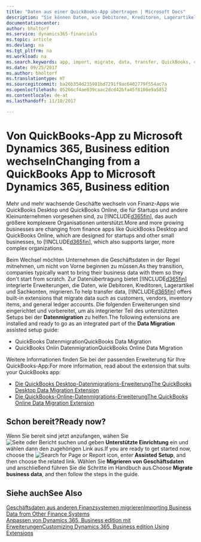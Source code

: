 ```yaml
---
title: "Daten aus einer QuickBooks-App übertragen | Microsoft Docs"
description: "Sie können Daten, wie Debitoren, Kreditoren, Lagerartikel und Sachkonten aus QuickBooks-Apps auf Dynamics 365, Business edition migrieren."
documentationcenter: 
author: bholtorf
ms.service: dynamics365-financials
ms.topic: article
ms.devlang: na
ms.tgt_pltfrm: na
ms.workload: na
ms.search.keywords: app, import, migrate, data, transfer, QuickBooks, customize
ms.date: 09/25/2017
ms.author: bholtorf
ms.translationtype: HT
ms.sourcegitcommit: ba26b354d235981bd7291f9ac6402779f554ac7a
ms.openlocfilehash: 05266cf4ae039caac2dcd42bfa45f8100e9a5852
ms.contentlocale: de-at
ms.lasthandoff: 11/10/2017

---
```



# <a name="changing-from-a-quickbooks-app-to-microsoft-dynamics-365-business-edition"></a><span data-ttu-id="e30d1-103">Von QuickBooks-App zu Microsoft Dynamics 365, Business edition wechseln</span><span class="sxs-lookup"><span data-stu-id="e30d1-103">Changing from a QuickBooks App to Microsoft Dynamics 365, Business edition</span></span>
<span data-ttu-id="e30d1-104">Mehr und mehr wachsende Geschäfte wechseln von Finanz-Apps wie QuickBooks Desktop und QuickBooks Online, die für Startups und andere Kleinunternehmen vorgesehen sind, zu [!INCLUDE[d365fin](includes/d365fin_md.md)], das auch größere komplexere Organisationen unterstützt.</span><span class="sxs-lookup"><span data-stu-id="e30d1-104">More and more growing businesses are changing from finance apps like QuickBooks Desktop and QuickBooks Online, which are designed for startups and other small businesses, to [!INCLUDE[d365fin](includes/d365fin_md.md)], which also supports larger, more complex organizations.</span></span> 

<span data-ttu-id="e30d1-105">Beim Wechsel möchten Unternehmen die Geschäftsdaten in der Regel mitnehmen, um nicht von Vorne beginnen zu müssen.</span><span class="sxs-lookup"><span data-stu-id="e30d1-105">As they transition, companies typically want to bring their business data with them so they don't start from scratch.</span></span> <span data-ttu-id="e30d1-106">Zur Datenübertragung bietet [!INCLUDE[d365fin](includes/d365fin_md.md)] integrierte Erweiterungen, die Daten, wie Debitoren, Kreditoren, Lagerartikel und Sachkonten, migrieren.</span><span class="sxs-lookup"><span data-stu-id="e30d1-106">To help transfer data, [!INCLUDE[d365fin](includes/d365fin_md.md)] offers built-in extensions that migrate data such as customers, vendors, inventory items, and general ledger accounts.</span></span> <span data-ttu-id="e30d1-107">Die folgenden Erweiterungen sind eingerichtet und vorbereitet, um als integrierter Teil des unterstützten Setups bei der **Datenmigration** zu helfen.</span><span class="sxs-lookup"><span data-stu-id="e30d1-107">The following extensions are installed and ready to go as an integrated part of the **Data Migration** assisted setup guide:</span></span>

* <span data-ttu-id="e30d1-108">QuickBooks Datenmigration</span><span class="sxs-lookup"><span data-stu-id="e30d1-108">QuickBooks Data Migration</span></span> 
* <span data-ttu-id="e30d1-109">QuickBooks Onlin Datenmigration</span><span class="sxs-lookup"><span data-stu-id="e30d1-109">QuickBooks Online Data Migration</span></span>

<span data-ttu-id="e30d1-110">Weitere Informationen finden Sie bei der passenden Erweiterung für Ihre QuickBooks-App:</span><span class="sxs-lookup"><span data-stu-id="e30d1-110">For more information, read about the extension that suits your QuickBooks app:</span></span>   

* [<span data-ttu-id="e30d1-111">Die QuickBooks Desktop-Datenmigrations-Erweiterung</span><span class="sxs-lookup"><span data-stu-id="e30d1-111">The QuickBooks Desktop Data Migration Extension</span></span>](ui-extensions-quickbooks-data-migration.md)
* [<span data-ttu-id="e30d1-112">Die QuickBooks-Online-Datenmigrations-Erweiterung</span><span class="sxs-lookup"><span data-stu-id="e30d1-112">The QuickBooks Online Data Migration Extension</span></span>](ui-extensions-quickbooks-online-data-migration.md)

## <a name="ready-now"></a><span data-ttu-id="e30d1-113">Schon bereit?</span><span class="sxs-lookup"><span data-stu-id="e30d1-113">Ready now?</span></span>
<span data-ttu-id="e30d1-114">Wenn Sie bereit sind jetzt anzufangen, wähen Sie ![Seite oder Bericht suchen](media/ui-search/search_small.png "Seiten- oder Berichtssymbol suchen") und geben **Unterstützte Einrichtung** ein und wählen dann den zugehörigen Link aus.</span><span class="sxs-lookup"><span data-stu-id="e30d1-114">If you are ready to get started now, choose the ![Search for Page or Report](media/ui-search/search_small.png "Search for Page or Report icon") icon, enter **Assisted Setup**, and then choose the related link.</span></span> <span data-ttu-id="e30d1-115">Wählen Sie **Migrieren von Geschäftsdaten** und anschließend führen Sie die Schritte im Handbuch aus.</span><span class="sxs-lookup"><span data-stu-id="e30d1-115">Choose **Migrate business data**, and then follow the steps in the guide.</span></span>

## <a name="see-also"></a><span data-ttu-id="e30d1-116">Siehe auch</span><span class="sxs-lookup"><span data-stu-id="e30d1-116">See Also</span></span>
[<span data-ttu-id="e30d1-117">Geschäftsdaten aus anderen Finanzsystemen migrieren</span><span class="sxs-lookup"><span data-stu-id="e30d1-117">Importing Business Data from Other Finance Systems</span></span>](upload-data.md)  
[<span data-ttu-id="e30d1-118">Anpassen von Dynamics 365, Business edition mit Erweiterungen</span><span class="sxs-lookup"><span data-stu-id="e30d1-118">Customizing Dynamics 365, Business edition Using Extensions</span></span>](ui-extensions.md)   

